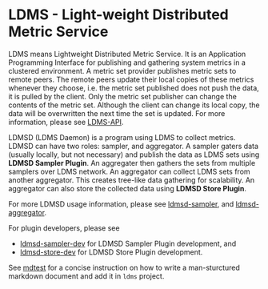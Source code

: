 LDMS - Light-weight Distributed Metric Service
==============================================

LDMS means Lightweight Distributed Metric Service. It is an Application
Programming Interface for publishing and gathering system metrics in a clustered
environment. A metric set provider publishes metric sets to remote peers. The
remote peers update their local copies of these metrics whenever they choose,
i.e. the metric set published does not push the data, it is pulled by the
client. Only the metric set publisher can change the contents of the metric set.
Although the client can change its local copy, the data will be overwritten the
next time the set is updated. For more information, please see [LDMS-API].

LDMSD (LDMS Daemon) is a program using LDMS to collect metrics. LDMSD can have
two roles: sampler, and aggregator. A sampler gaters data (usually locally, but
not necessary) and publish the data as LDMS sets using **LDMSD Sampler Plugin**.
An aggregater then gathers the sets from multiple samplers over LDMS network. An
aggregator can collect LDMS sets from another aggregator. This creates tree-like
data gathering for scalability. An aggregator can also store the collected data
using **LDMSD Store Plugin**.

For more LDMSD usage information, please see [ldmsd-sampler], and
[ldmsd-aggregator].

For plugin developers, please see
- [ldmsd-sampler-dev] for LDMSD Sampler Plugin
  development, and
- [ldmsd-store-dev] for LDMSD Store Plugin
  development.

See [mdtest](doc/mdtest.md) for a concise instruction on how to write
a man-sturctured markdown document and add it in `ldms` project.

[LDMS-API]: LDMS.html
[ldmsd-sampler]: src/ldmsd/ldmsd-sampler.md
[ldmsd-aggregator]: src/ldmsd/ldmsd-aggregator.md
[ldmsd-sampler-dev]: src/ldmsd/ldmsd-sampler-dev.md
[ldmsd-store-dev]: src/ldmsd/ldmsd-store-dev.md

